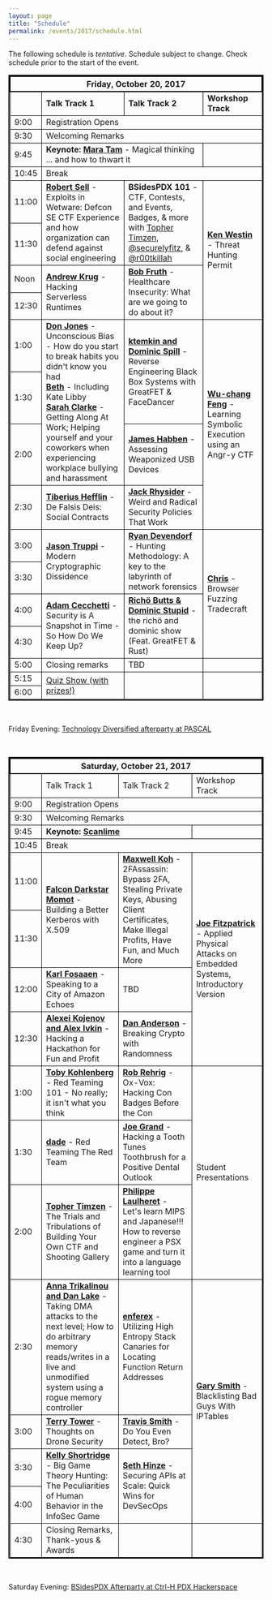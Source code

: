 ```yaml
---
layout: page
title: "Schedule"
permalink: /events/2017/schedule.html
---
```



<style>
table{
    border-collapse: collapse;
    border-spacing: 0;
    border:2px solid #000000;
}

th{
    border:2px solid #000000;
}

td{
    border:1px solid #000000;
}
</style>



The following schedule is *tentative*. Schedule subject to change. Check schedule prior to the start of the event.


<TABLE border="1">
<TH COLSPAN="4">Friday, October 20, 2017</TH>

<TR>
  <TD></TD>
  <TD><b>Talk Track 1</b></TD>
  <TD><b>Talk Track 2</b></TD>
  <TD><b>Workshop Track</b></TD>
</TR>

<TR>
  <TD>9:00</TD>
  <TD COLSPAN="3">Registration Opens</TD>
</TR>

<TR>
  <TD>9:30</TD>
  <TD COLSPAN="3">Welcoming Remarks</TD>
</TR>

<TR>
  <TD MARKDOWN="span">9:45</TD>
  <TD COLSPAN="2" MARKDOWN="span"><b>Keynote: <a href="https://bsidespdx.org/events/2017/speakers.html#MaraTam">Mara Tam</a></b> - Magical thinking ... and how to thwart it</TD>
  <TD MARKDOWN="span">&nbsp;</TD>
</TR>

<TR>
  <TD MARKDOWN="span">10:45</TD>
  <TD COLSPAN="3" MARKDOWN="span">Break</TD>
</TR>

<TR>
  <TD>11:00</TD>
  <TD ROWSPAN="2"><a href="https://bsidespdx.org/events/2017/speakers.html#RobertSell"><b>Robert Sell</b></a> - Exploits in Wetware: Defcon SE CTF Experience and how organization can defend against social engineering</TD>
  <TD ROWSPAN="2"><b>BSidesPDX 101</b> - CTF, Contests, and Events, Badges, & more with <a href="https://twitter.com/TTimzen">Topher Timzen</a>, <a href="https://twitter.com/securelyfitz">@securelyfitz</a>, & <a href="https://twitter.com/r00tkillah">@r00tkillah</a></TD>
  <TD ROWSPAN="4"><a href="https://bsidespdx.org/events/2017/workshops.html#KenWestin"><b>Ken Westin</b></a> - Threat Hunting Permit</TD>
</TR>

<TR>
  <TD>11:30</TD>
</TR>

<TR>
  <TD>Noon</TD>
  <TD ROWSPAN="2"><a href="https://bsidespdx.org/events/2017/speakers.html#AndrewKrug"><b>Andrew Krug</b></a> - Hacking Serverless Runtimes</TD>
  <TD ROWSPAN="2"><a href="https://bsidespdx.org/events/2017/speakers.html#BobFruth"><b>Bob Fruth</b></a> - Healthcare Insecurity: What are we going to do about it?</TD>
</TR>

<TR>
  <TD>12:30</TD>
</TR>

<TR>
  <TD>1:00</TD>
  <TD ROWSPAN="3"><a href="https://bsidespdx.org/events/2017/speakers.html#DonJones"><b>Don Jones</b></a> - Unconscious Bias - How do you start to break habits you didn't know you had<BR><a href="https://bsidespdx.org/events/2017/speakers.html#Beth"><b>Beth</b></a> - Including Kate Libby<BR><a href="https://bsidespdx.org/events/2017/speakers.html#SarahClarke"><b>Sarah Clarke</b></a> - Getting Along At Work;  Helping yourself and your coworkers when experiencing workplace bullying and harassment</TD>
  <TD ROWSPAN="2"><a href="https://bsidespdx.org/events/2017/speakers.html#ktemkinDominicSpill"><b>ktemkin and Dominic Spill</b></a> - Reverse Engineering Black Box Systems with GreatFET & FaceDancer</TD>
  <TD ROWSPAN="4"><a href="https://bsidespdx.org/events/2017/workshops.html#Wu-changFeng"><b>Wu-chang Feng</b></a> - Learning Symbolic Execution using an Angr-y CTF</TD>
</TR>

<TR>
  <TD>1:30</TD>
</TR>

<TR>
  <TD>2:00</TD>
    <TD><a href="https://bsidespdx.org/events/2017/speakers.html#JamesHabben"><b>James Habben</b></a> - Assessing Weaponized USB Devices</TD>
</TR>

<TR>
  <TD>2:30</TD>
  <TD><a href="https://bsidespdx.org/events/2017/speakers.html#TiberiusHefflin"><b>Tiberius Hefflin</b></a> - De Falsis Deis: Social Contracts</TD>
  <TD><a href="https://bsidespdx.org/events/2017/speakers.html#JackRhysider"><b>Jack Rhysider</b></a> - Weird and Radical Security Policies That Work</TD>
</TR>

<TR>
  <TD>3:00</TD>
  <TD ROWSPAN="2"><a href="https://bsidespdx.org/events/2017/speakers.html#JasonTruppi"><b>Jason Truppi</b></a> - Modern Cryptographic Dissidence</TD>
  <TD ROWSPAN="2"><a href="https://bsidespdx.org/events/2017/speakers.html#RyanDevendorf"><b>Ryan Devendorf</b></a> - Hunting Methodology: A key to the labyrinth of network forensics</TD>
  <TD ROWSPAN="4"><a href="https://bsidespdx.org/events/2017/workshops.html#Chris"><b>Chris</b></a> - Browser Fuzzing Tradecraft
</TD>
</TR>

<TR>
  <TD>3:30</TD>
</TR>

<TR>
  <TD>4:00</TD>
  <TD ROWSPAN="2"><a href="https://bsidespdx.org/events/2017/speakers.html#AdamCecchetti"><b>Adam Cecchetti</b></a> - Security is A Snapshot in Time - So How Do We Keep Up?</TD>
  <TD ROWSPAN="2"><a href="https://bsidespdx.org/events/2017/speakers.html#RichoDominic"><b>Richö Butts & Dominic Stupid</b></a> - the richö and dominic show (Feat. GreatFET & Rust)</TD>
</TR>

<TR>
  <TD>4:30</TD>
</TR>

<TR>
  <TD>5:00</TD>
  <TD>Closing remarks</TD>
  <TD>TBD</TD>
  <TD>&nbsp;</TD>
</TR>

<TR>
  <TD>5:15</TD>
  <TD ROWSPAN="2"><a href="https://bsidespdx.org/events/2017/contests-events.html#Quiz">Quiz Show (with prizes!)</a></TD>
  <TD ROWSPAN="2">&nbsp;</TD>
  <TD ROWSPAN="2">&nbsp;</TD>
</TR>

<TR>
  <TD>6:00</TD>
</TR>

</TABLE>
&nbsp;

Friday Evening: <a href="https://bsidespdx.org/events/2017/contests-events.html#Friday">Technology Diversified afterparty at PASCAL</a>

&nbsp;
<TABLE border="1">

<TH COLSPAN="4">Saturday, October 21, 2017</TH>

<TR>
  <TD></TD>
  <TD>Talk Track 1</TD>
  <TD>Talk Track 2</TD>
  <TD>Workshop Track</TD>
</TR>

<TR>
  <TD>9:00</TD>
  <TD COLSPAN="3">Registration Opens</TD>
</TR>

<TR>
  <TD>9:30</TD>
  <TD COLSPAN="3">Welcoming Remarks</TD>
</TR>

<TR>
  <TD MARKDOWN="span">9:45</TD>
  <TD COLSPAN="2" MARKDOWN="span"><b>Keynote: <a href="https://bsidespdx.org/events/2017/speakers.html#Micah%20Scott">Scanlime</a></b></TD>
  <TD MARKDOWN="span">&nbsp;</TD>
</TR>

<TR>
  <TD MARKDOWN="span">10:45</TD>
  <TD COLSPAN="3" MARKDOWN="span">Break</TD>
</TR>

<TR>
  <TD>11:00</TD>
  <TD ROWSPAN="2"><a href="https://bsidespdx.org/events/2017/speakers.html#FalconDarkstarMomot"><b>Falcon Darkstar Momot</b></a> - Building a Better Kerberos with X.509</TD>
  <TD ROWSPAN="2"><a href="https://bsidespdx.org/events/2017/speakers.html#MaxwellKoh"><b>Maxwell Koh</b></a> - 2FAssassin: Bypass 2FA, Stealing Private Keys, Abusing Client Certificates, Make Illegal Profits, Have Fun, and Much More</TD>
  <TD ROWSPAN="4"><a href="https://bsidespdx.org/events/2017/workshops.html#JoeFitzpatrick"><b>Joe Fitzpatrick</b></a> - Applied Physical Attacks on Embedded Systems, Introductory Version</TD>
</TR>

<TR>
  <TD>11:30</TD>
</TR>

<TR>
  <TD>12:00</TD>
  <TD><a href="https://bsidespdx.org/events/2017/speakers.html#KarlFosaaen"><b>Karl Fosaaen</b></a> - Speaking to a City of Amazon Echoes</TD>
  <TD>TBD</TD>
</TR>

<TR>
  <TD>12:30</TD>
  <TD><a href="https://bsidespdx.org/events/2017/speakers.html#AlexeiKojenovAlexIvkin"><b>Alexei Kojenov and Alex Ivkin</b></a> - Hacking a Hackathon for Fun and Profit</TD>
  <TD><a href="https://bsidespdx.org/events/2017/speakers.html#DanAnderson"><b>Dan Anderson</b></a> - Breaking Crypto with Randomness</TD>
</TR>

<TR>
  <TD>1:00</TD>
  <TD><a href="https://bsidespdx.org/events/2017/speakers.html#TobyKohlenberg"><b>Toby Kohlenberg</b></a> - Red Teaming 101 - No really; it isn't what you think</TD>
  <TD><a href="https://bsidespdx.org/events/2017/speakers.html#RobRehrig"><b>Rob Rehrig</b></a> - Ox-Vox: Hacking Con Badges Before the Con</TD>
  <TD ROWSPAN="3">Student Presentations</TD>
</TR>

<TR>
  <TD>1:30</TD>
  <TD><a href="https://bsidespdx.org/events/2017/speakers.html#dade"><b>dade</b></a> - Red Teaming The Red Team</TD>
  <TD><a href="https://bsidespdx.org/events/2017/speakers.html#JoeGrand"><b>Joe Grand</b></a> - Hacking a Tooth Tunes Toothbrush for a Positive Dental Outlook</TD>
  
</TR>

<TR>
  <TD>2:00</TD>
  <TD><a href="https://bsidespdx.org/events/2017/speakers.html#TopherTimzen"><b>Topher Timzen</b></a> - The Trials and Tribulations of Building Your Own CTF and Shooting Gallery</TD>
  <TD><a href="https://bsidespdx.org/events/2017/speakers.html#PhilippeLaulheret"><b>Philippe Laulheret</b></a> - Let's learn MIPS and Japanese!!! How to reverse engineer a PSX game and turn it into a language learning tool</TD>

</TR>

<TR>
  <TD>2:30</TD>
  <TD><a href="https://bsidespdx.org/events/2017/speakers.html#AnnaTrikalinou"><b>Anna Trikalinou and Dan Lake</b></a> - Taking DMA attacks to the next level; How to do arbitrary memory reads/writes in a live and unmodified system using a rogue memory controller</TD>
  <TD><a href="https://bsidespdx.org/events/2017/speakers.html#enferex"><b>enferex</b></a> - Utilizing High Entropy Stack Canaries for Locating Function Return Addresses</TD>
  <TD ROWSPAN="4"><a href="https://bsidespdx.org/events/2017/workshops.html#GarySmith"><b>Gary Smith</b></a> - Blacklisting Bad Guys With IPTables</TD>
</TR>

<TR>
  <TD>3:00</TD>
  <TD><a href="https://bsidespdx.org/events/2017/speakers.html#TerryTower"><b>Terry Tower</b></a> - Thoughts on Drone Security</TD>
  <TD><a href="https://bsidespdx.org/events/2017/speakers.html#TravisSmith"><b>Travis Smith</b></a> - Do You Even Detect, Bro?</TD>
</TR>

<TR>
  <TD>3:30</TD>
  <TD ROWSPAN="2"><a href="https://bsidespdx.org/events/2017/speakers.html#KellyShortridge"><b>Kelly Shortridge</b></a> - Big Game Theory Hunting: The Peculiarities of Human Behavior in the InfoSec Game</TD>
  <TD ROWSPAN="2"><a href="https://bsidespdx.org/events/2017/speakers.html#SethHinze"><b>Seth Hinze</b></a> - Securing APIs at Scale: Quick Wins for DevSecOps</TD>
</TR>

<TR>
  <TD>4:00</TD>
</TR>

<TR>
  <TD>4:30</TD>
  <TD>Closing Remarks, Thank-yous & Awards</TD>
  <TD>&nbsp;</TD>
  <TD>&nbsp;</TD>
</TR>

</TABLE>
&nbsp;

Saturday Evening: <a href="https://bsidespdx.org/events/2017/contests-events.html#Saturday">BSidesPDX Afterparty at Ctrl-H PDX Hackerspace</a>

